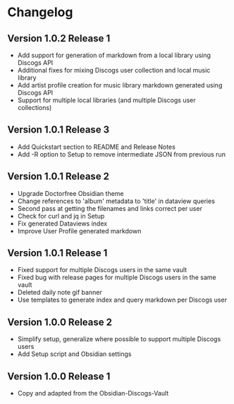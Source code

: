 # Changelog

## Version 1.0.2 Release 1

* Add support for generation of markdown from a local library using Discogs API
* Additional fixes for mixing Discogs user collection and local music library
* Add artist profile creation for music library markdown generated using Discogs API
* Support for multiple local libraries (and multiple Discogs user collections)

## Version 1.0.1 Release 3

* Add Quickstart section to README and Release Notes
* Add -R option to Setup to remove intermediate JSON from previous run

## Version 1.0.1 Release 2

* Upgrade Doctorfree Obsidian theme
* Change references to 'album' metadata to 'title' in dataview queries
* Second pass at getting the filenames and links correct per user
* Check for curl and jq in Setup
* Fix generated Dataviews index
* Improve User Profile generated markdown

## Version 1.0.1 Release 1

* Fixed support for multiple Discogs users in the same vault
* Fixed bug with release pages for multiple Discogs users in the same vault
* Deleted daily note gif banner
* Use templates to generate index and query markdown per Discogs user

## Version 1.0.0 Release 2

* Simplify setup, generalize where possible to support multiple Discogs users
* Add Setup script and Obsidian settings

## Version 1.0.0 Release 1

* Copy and adapted from the Obsidian-Discogs-Vault
